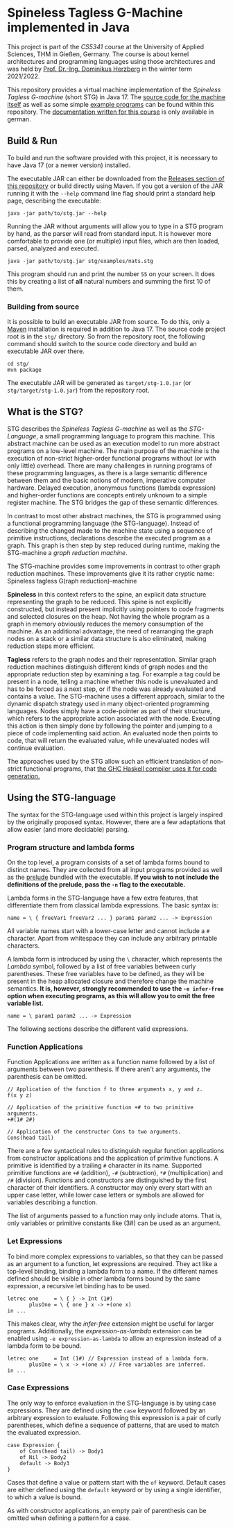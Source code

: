 # Spineless Tagless G-Machine implemented in Java

This project is part of the *CS5341* course at the University of Applied Sciences, THM in Gießen, Germany.
The course is about kernel architectures and programming languages using those architectures and was held by [Prof. Dr.-Ing. Dominikus Herzberg](https://github.com/denkspuren) in the winter term 2021/2022.

This repository provides a virtual machine implementation of the *Spineless Tagless G-machine* (short STG) in Java 17.
The [source code for the machine itself](stg/src) as well as some simple [example programs](examples) can be found within this repository.
The [documentation written for this course](documentation/Ausarbeitung.pdf) is only available in german.

## Build & Run

To build and run the software provided with this project, it is necessary to have Java 17 (or a newer version) installed.

The executable JAR can either be downloaded from the [Releases section of this repository](https://github.com/Niklas-Deworetzki/java-stg/releases) or build directly using Maven.
If you got a version of the JAR running it with the `--help` command line flag should print a standard help page, describing the executable:

```
java -jar path/to/stg.jar --help
```

Running the JAR without arguments will allow you to type in a STG program by hand, as the parser will read from standard input. 
It is however more comfortable to provide one (or multiple) input files, which are then loaded, parsed, analyzed and executed.

```
java -jar path/to/stg.jar stg/examples/nats.stg
```

This program should run and print the number `55` on your screen. 
It does this by creating a list of **all** natural numbers and summing the first 10 of them.

### Building from source

It is possible to build an executable JAR from source. 
To do this, only a [Maven](https://maven.apache.org/) installation is required in addition to Java 17.
The source code project root is in the `stg/` directory. 
So from the repository root, the following command should switch to the source code directory and build an executable JAR over there.

```
cd stg/
mvn package
```

The executable JAR will be generated as `target/stg-1.0.jar` (or `stg/target/stg-1.0.jar`) from the repository root.

## What is the STG?

STG describes the *Spineless Tagless G-machine* as well as the *STG-Language*, a small programming language to program this machine.
This abstract machine can be used as an execution model to run more abstract programs on a low-level machine.
The main purpose of the machine is the execution of non-strict higher-order functional programs without (or with only little) overhead.
There are many challenges in running programs of these programming languages, as there is a large semantic difference between them and the basic notions of modern, imperative computer hardware.
Delayed execution, anonymous functions (lambda expression) and higher-order functions are concepts entirely unknown to a simple register machine.
The STG bridges the gap of these semantic differences.

In contrast to most other abstract machines, the STG is programmed using a functional programming language (the STG-language).
Instead of describing the changed made to the machine state using a sequence of primitive instructions, declarations describe the executed program as a graph.
This graph is then step by step reduced during runtime, making the STG-machine a *graph reduction machine*.

The STG-machine provides some improvements in contrast to other graph reduction machines. 
These improvements give it its rather cryptic name: Spineless tagless G(raph reduction)-machine

**Spineless** in this context refers to the spine, an explicit data structure representing the graph to be reduced.
This spine is not explicitly constructed, but instead present implicitly using pointers to code fragments and selected closures on the heap.
Not having the whole program as a graph in memory obviously reduces the memory consumption of the machine.
As an additional advantage, the need of rearranging the graph nodes on a stack or a similar data structure is also eliminated, making reduction steps more efficient.

**Tagless** refers to the graph nodes and their representation.
Similar graph reduction machines distinguish different kinds of graph nodes and the appropriate reduction step by examining a tag.
For example a tag could be present in a node, telling a machine whether this node is unevaluated and has to be forced as a next step, or if the node was already evaluated and contains a value.
The STG-machine uses a different approach, similar to the dynamic dispatch strategy used in many object-oriented programming languages.
Nodes simply have a code-pointer as part of their structure, which refers to the appropriate action associated with the node.
Executing this action is then simply done by following the pointer and jumping to a piece of code implementing said action.
An evaluated node then points to code, that will return the evaluated value, while unevaluated nodes will continue evaluation.

The approaches used by the STG allow such an efficient translation of non-strict functional programs, that [the GHC Haskell compiler uses it for code generation.](https://gitlab.haskell.org/ghc/ghc/-/wikis/commentary/compiler/generated-code)

## Using the STG-language

The syntax for the STG-language used within this project is largely inspired by the originally proposed syntax.
However, there are a few adaptations that allow easier (and more decidable) parsing.

### Program structure and lambda forms

On the top level, a program consists of a set of lambda forms bound to distinct names.
They are collected from all input programs provided as well as the [prelude](stg/src/main/resources/Prelude.stg) bundled with the executable.
**If you wish to not include the definitions of the prelude, pass the `-n` flag to the executable.**

Lambda forms in the STG-language have a few extra features, that differentiate them from classical lambda expressions. 
The basic syntax is:

```
name = \ { freeVar1 freeVar2 ... } param1 param2 ... -> Expression
```

All variable names start with a lower-case letter and cannot include a `#` character. 
Apart from whitespace they can include any arbitrary printable characters.

A lambda form is introduced by using the `\` character, which represents the *Lambda* symbol, followed by a list of free variables between curly parentheses.
These free variables have to be defined, as they will be present in the heap allocated closure and therefore change the machine semantics.
**It is, however, strongly recommended to use the `-e infer-free` option when executing programs, as this will allow you to omit the free variable list.**

```
name = \ param1 param2 ... -> Expression
```

The following sections describe the different valid expressions.

### Function Applications

Function Applications are written as a function name followed by a list of arguments between two parenthesis.
If there aren't any arguments, the parenthesis can be omitted.

```
// Application of the function f to three arguments x, y and z.
f(x y z)

// Application of the primitive function +# to two primitive arguments.
+#(1# 2#)

// Application of the constructor Cons to two arguments.
Cons(head tail)
```

There are a few syntactical rules to distinguish regular function applications from constructor applications and the application of primitive functions.
A primitive is identified by a trailing `#` character in its name. 
Supported primitive functions are `+#` (addition), `-#` (subtraction), `*#` (multiplication) and `/#` (division).
Functions and constructors are distinguished by the first character of their identifiers.
A constructor may only every start with an upper case letter, while lower case letters or symbols are allowed for variables describing a function.

The list of arguments passed to a function may only include atoms.
That is, only variables or primitive constants like (3#) can be used as an argument.

### Let Expressions

To bind more complex expressions to variables, so that they can be passed as an argument to a function, let expressions are required.
They act like a top-level binding, binding a lambda form to a name.
If the different names defined should be visible in other lambda forms bound by the same expression, a recursive let binding has to be used.

```
letrec one     = \ { } -> Int (1#)
       plusOne = \ { one } x -> +(one x)
in ...
```

This makes clear, why the *infer-free* extension might be useful for larger programs.
Additionally, the *expression-as-lambda* extension can be enabled using `-e expression-as-lambda` to allow an expression instead of a lambda form to be bound.

```
letrec one     = Int (1#) // Expression instead of a lambda form.
       plusOne = \ x -> +(one x) // Free variables are inferred.
in ...
```

### Case Expressions

The only way to enforce evaluation in the STG-language is by using case expressions.
They are defined using the `case` keyword followed by an arbitrary expression to evaluate.
Following this expression is a pair of curly parentheses, which define a sequence of patterns, that are used to match the evaluated expression.

```
case Expression {
    of Cons(head tail) -> Body1
    of Nil -> Body2
    default -> Body3
}
```

Cases that define a value or pattern start with the `of` keyword. 
Default cases are either defined using the `default` keyword or by using a single identifier, to which a value is bound.

As with constructor applications, an empty pair of parenthesis can be omitted when defining a pattern for a case.

